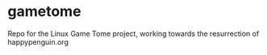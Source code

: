 gametome
========

Repo for the Linux Game Tome project, working towards the resurrection of happypenguin.org